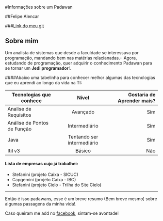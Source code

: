 #Informações sobre um Padawan

##Felipe Alencar

###[Link do meu git](https://github.com/fsalencar)


Sobre mim
---------

Um analista de sistemas que desde a faculdade se interessava por programação, mandando bem nas matérias relacianadas.··
Agora, estudando de programação, quer adquirir o conhecimento Padawan para se tornar um **Jedi programador**!.

####Abaixo uma tabelinha para conhecer melhor algumas das tecnologias que eu aprendi ao longo da vida na TI:

| Tecnologias que conhece       | Nível           | Gostaria de Aprender mais?  |
| ------------- |:-------------:| -----:|
| Analise de Requisitos      | Avançado | Sim |
| Análise de Pontos de Função      | Intermediário | Sim |
| Java      | Tentando ser intermediário | Sim |
| Itil v3 | Básico | Não |


#### Lista de empresas cujo já trabalhei:

* Stefanini (projeto Caixa - SICUC)
* Capgemini (projeto Caixa - IBC)
* Stefanini (projeto Cielo - Trilha do Site Cielo)



---


Então é isso padawans, esse é um breve resumo (Bem breve mesmo) sobre algumas passagens da minha vida!.

Caso queiram me add no [facebook](https://www.facebook.com/alencarlipe), sintam-se avontade!
